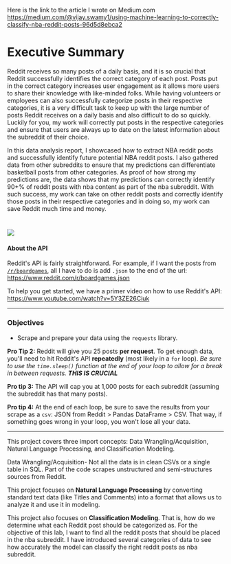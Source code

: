 Here is the link to the article I wrote on Medium.com
https://medium.com/@vijay.swamy1/using-machine-learning-to-correctly-classify-nba-reddit-posts-96d5d8ebca2

# Executive Summary

Reddit receives so many posts of a daily basis, and it is so crucial that Reddit successfully identifies the correct category of each post. Posts put in the correct category increases user engagement as it allows more users to share their knowledge with like-minded folks. While having volunteers or employees can also successfully categorize posts in their respective categories, it is a very difficult task to keep up with the large number of posts Reddit receives on a daily basis and also difficult to do so quickly. Luckily for you, my work will correctly put posts in the respective categories and ensure that users are always up to date on the latest information about the subreddit of their choice.

In this data analysis report, I showcased how to extract NBA reddit posts and successfully identify future potential NBA reddit posts. I also gathered data from other subreddits to ensure that my predictions can differentiate basketball posts from other categories. As proof of how strong my predictions are, the data shows that my predictions can correctly identify 90+% of reddit posts with nba content as part of the nba subreddit. With such success, my work can take on other reddit posts and correctly identify those posts in their respective categories and in doing so, my work can save Reddit much time and money.


# ![](https://ga-dash.s3.amazonaws.com/production/assets/logo-9f88ae6c9c3871690e33280fcf557f33.png)
#### About the API

Reddit's API is fairly straightforward. For example, if I want the posts from [`/r/boardgames`](https://www.reddit.com/r/boardgames), all I have to do is add `.json` to the end of the url: https://www.reddit.com/r/boardgames.json

To help you get started, we have a primer video on how to use Reddit's API: https://www.youtube.com/watch?v=5Y3ZE26Ciuk

---

### Objectives

- Scrape and prepare your data using the `requests` library.

**Pro Tip 2:** Reddit will give you 25 posts **per request**. To get enough data, you'll need to hit Reddit's API **repeatedly** (most likely in a `for` loop). _Be sure to use the `time.sleep()` function at the end of your loop to allow for a break in between requests. **THIS IS CRUCIAL**_

**Pro tip 3:** The API will cap you at 1,000 posts for each subreddit (assuming the subreddit has that many posts).

**Pro tip 4:** At the end of each loop, be sure to save the results from your scrape as a `csv`: JSON from Reddit > Pandas DataFrame > CSV. That way, if something goes wrong in your loop, you won't lose all your data.

---
This project covers three import concepts: Data Wrangling/Acquisition, Natural Language Processing, and Classification Modeling.

Data Wrangling/Acquisition-
Not all the data is in clean CSVs or a single table in SQL. Part of the code scrapes unstructured and semi-structures sources from Reddit.


This project focuses on **Natural Language Processing** by converting standard text data (like Titles and Comments) into a format that allows us to analyze it and use it in modeling.

This project also focuses on **Classification Modeling**.  That is, how do we determine what each Reddit post should be categorized as. For the objective of this lab, I want to find all the reddit posts that should be placed in the nba subreddit. I have introduced several categories of data to see how accurately the model can classify the right reddit posts as nba subreddit.  
